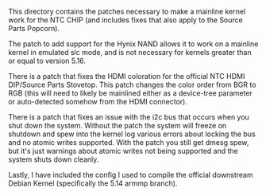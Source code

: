 This directory contains the patches necessary to make a mainline kernel
work for the NTC CHIP (and includes fixes that also apply to the Source
Parts Popcorn).

The patch to add support for the Hynix NAND allows it to work on a
mainline kernel in emulated slc mode, and is not necessary for kernels
greater than or equal to version 5.16.

There is a patch that fixes the HDMI coloration for the official NTC
HDMI DIP/Source Parts Stovetop. This patch changes the color order from
BGR to RGB (this will need to likely be mainlined either as a
device-tree parameter or auto-detected somehow from the HDMI
connector).

There is a patch that fixes an issue with the i2c bus that occurs when
you shut down the system. Without the patch the system will freeze on
shutdown and spew into the kernel log various errors about locking the
bus and no atomic writes supported. With the patch you still get dmesg
spew, but it's just warnings about atomic writes not being supported
and the system shuts down cleanly.

Lastly, I have included the config I used to compile the official
downstream Debian Kernel (specifically the 5.14 armmp branch). 
